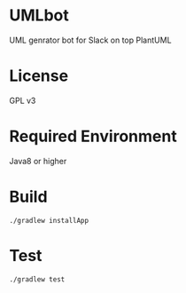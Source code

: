# UMLbot

UML genrator bot for Slack on top PlantUML

# License

GPL v3

# Required Environment

Java8 or higher

# Build

    ./gradlew installApp

# Test

    ./gradlew test
